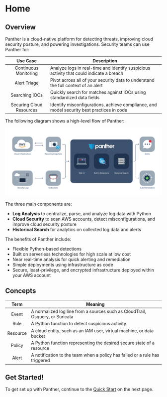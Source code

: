 # Home

## Overview

Panther is a cloud-native platform for detecting threats, improving cloud security posture, and powering investigations. Security teams can use Panther for:

|         Use Case         | Description                                                                               |
| :----------------------: | ----------------------------------------------------------------------------------------- |
|  Continuous Monitoring   | Analyze logs in real-time and identify suspicious activity that could indicate a breach   |
|       Alert Triage       | Pivot across all of your security data to understand the full context of an alert         |
|      Searching IOCs      | Quickly search for matches against IOCs using standardized data fields                    |
| Securing Cloud Resources | Identify misconfigurations, achieve compliance, and model security best practices in code |

The following diagram shows a high-level flow of Panther:

![Architecture](.gitbook/assets/panther_graphic_flow.jpg)

The three main components are:

* **Log Analysis** to centralize, parse, and analyze log data with Python
* **Cloud Security** to scan AWS accounts, detect misconfigurations, and improve cloud security posture
* **Historical Search** for analytics on collected log data and alerts

The benefits of Panther include:

- Flexible Python-based detections
- Built on serverless technologies for high scale at low cost
- Near real-time analysis for quick alerting and remediation
- Simple deployments using infrastructure as code
- Secure, least-privilege, and encrypted infrastructure deployed within your AWS account

## Concepts

|         Term         | Meaning                                                                               |
| :----------------------: | ----------------------------------------------------------------------------------------- |
|  Event   | A normalized log line from a sources such as CloudTrail, Osquery, or Suricata   |
|       Rule       | A Python function to detect suspicious activity         |
|      Resource      | A cloud entity, such as an IAM user, virtual machine, or data bucket                    |
| Policy | A Python function representing the desired secure state of a resource |
| Alert   | A notification to the team when a policy has failed or a rule has triggered  |

## Get Started!

To get set up with Panther, continue to the [Quick Start](quick-start.md) on the next page.
